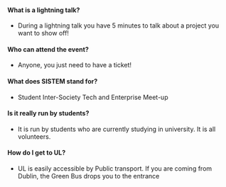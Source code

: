 #### What is a lightning talk? 
- During a lightning talk you have 5 minutes to talk about a project you want to show off!

#### Who can attend the event?
- Anyone, you just need to have a ticket!

#### What does SISTEM stand for?
- Student Inter-Society Tech and Enterprise Meet-up

#### Is it really run by students?
- It is run by students who are currently studying in university. It is all volunteers.

#### How do I get to UL?
- UL is easily accessible by Public transport. If you are coming from Dublin, the Green Bus drops you to the entrance
